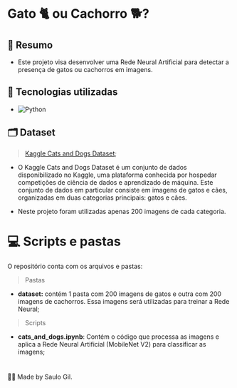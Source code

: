 
# Gato 🐈 ou Cachorro 🐕?

## 📒 Resumo
- Este projeto visa desenvolver uma Rede Neural Artificial para detectar a presença de gatos ou cachorros em imagens.

## 🤖 Tecnologias utilizadas
- ![Python](https://img.shields.io/badge/Python-gray?style=flat&logo=python&logoColor=white)

## 🗂️ Dataset

 > [Kaggle Cats and Dogs Dataset](https://www.microsoft.com/en-us/download/details.aspx?id=54765);

 - O Kaggle Cats and Dogs Dataset é um conjunto de dados disponibilizado no Kaggle, uma plataforma conhecida por hospedar competições de ciência de dados e aprendizado de máquina. Este conjunto de dados em particular consiste em imagens de gatos e cães, organizadas em duas categorias principais: gatos e cães.

 - Neste projeto foram utilizadas apenas 200 imagens de cada categoria. 

# 💻 Scripts e pastas

O repositório conta com os arquivos e pastas:

> Pastas
- **dataset:** contém 1 pasta com 200 imagens de gatos e outra com 200 imagens de cachorros. Essa imagens será utilizadas para treinar a Rede Neural;

> Scripts

- **cats_and_dogs.ipynb**: Contém o código que processa as imagens e aplica a Rede Neural Artificial (MobileNet V2) para classificar as imagens;

#

👨‍💻 Made by Saulo Gil.